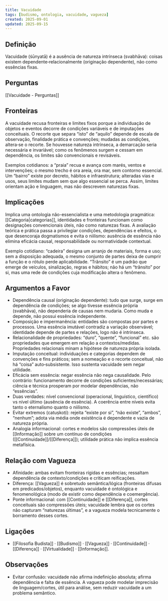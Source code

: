 ```yaml
---
title: Vacuidade
tags: [budismo, ontologia, vacuidade, vagueza]
created: 2025-09-01
updated: 2025-09-15
---
```


## Definição

Vacuidade (śūnyatā) é a ausência de natureza intrínseca (svabhāva): coisas existem dependente‑relacionalmente (originação dependente), não como essências fixas.

## Perguntas

[[Vacuidade - Perguntas]]

## Fronteiras

A vacuidade recusa fronteiras e limites fixos porque a individuação de objetos e eventos decorre de condições variáveis e de imputações conceituais. O recorte que separa “isto” de “aquilo” depende de escala de observação, finalidade prática e convenções; mudadas as condições, altera‑se o recorte. Se houvesse natureza intrínseca, a demarcação seria necessária e invariável; como os fenômenos surgem e cessam em dependência, os limites são convencionais e revisáveis.

Exemplos cotidianos: a “praia” recua e avança com marés, ventos e intervenções; o mesmo trecho é ora areia, ora mar, sem contorno essencial. Um “bairro” existe por decreto, hábitos e infraestrutura; alteradas vias e usos, seus limites mudam sem que algo essencial se perca. Assim, limites orientam ação e linguagem, mas não descrevem naturezas fixas.

## Implicações

Implica uma ontologia não-essencialista e uma metodologia pragmática: [[Categoria|categorias]], identidades e fronteiras funcionam como designações convencionais úteis, não como naturezas fixas. A avaliação teórica e prática passa a privilegiar condições, dependências e efeitos, o que desencoraja dogmatismos e evita o niilismo: ausência de essência não elimina eficácia causal, responsabilidade ou normatividade contextual.

Exemplo cotidiano: “cadeira” designa um arranjo de materiais, forma e uso; sem a disposição adequada, o mesmo conjunto de partes deixa de cumprir a função e o rótulo perde aplicabilidade. “Trânsito” é um padrão que emerge de veículos, sinalização, regras e hábitos; não há um “trânsito” por si, mas uma rede de condições cuja modificação altera o fenômeno.

## Argumentos a Favor
- Dependência causal (originação dependente): tudo que surge, surge em dependência de condições; se algo tivesse essência própria (svabhāva), não dependeria de causas nem mudaria. Como muda e depende, não possui essência independente.
- Composição e impermanência: entidades são compostas por partes e processos. Uma essência imutável contradiz a variação observável; identidade depende de partes e relações, logo não é intrínseca.
- Relacionalidade de propriedades: “duro”, “quente”, “funcional” etc. são propriedades que emergem em relação a contextos/medidas. Propriedades relacionais minam a hipótese de natureza própria isolada.
- Imputação conceitual: individuações e categorias dependem de convenções e fins práticos; sem a nomeação e o recorte conceitual, não há “coisa” auto‑subsistente. Isso sustenta vacuidade sem negar utilidade.
- Eficácia sem essência: negar essência não nega causalidade. Pelo contrário: funcionamento decorre de condições suficientes/necessárias; ciência e técnica prosperam por modelar dependências, não “essências”.
- Duas verdades: nível convencional (operacional, linguístico, científico) vs nível último (ausência de essência). A coerência entre níveis evita tanto o eternalismo quanto o niilismo.
- Evitar extremos (catuṣkoṭi): rejeita “existe por si”, “não existe”, “ambos”, “nenhum”; adota via média onde existência é dependente e vazia de natureza própria.
- Analogia informacional: cortes e modelos são compressões úteis de [[Informação]] sobre um contínuo de condições ([[Continuidade]]/[[Diferença]]); utilidade prática não implica essência metafísica.

## Relação com Vagueza
- Afinidade: ambas evitam fronteiras rígidas e essências; ressaltam dependência de contexto/condições e criticam reificações.
- Diferença: [[Vagueza]] é sobretudo semântica/lógica (fronteiras difusas em predicados/objetos), enquanto vacuidade é ontológica e fenomenológica (modo de existir como dependência e coemergência).
- Ponte informacional: com [[Continuidade]] e [[Diferença]], cortes conceituais são compressões úteis; vacuidade lembra que os cortes não capturam “naturezas últimas”, e a vagueza modela tecnicamente o borramento desses cortes.

## Ligações
- [[Filosofia Budista]] · [[Budismo]] · [[Vagueza]] · [[Continuidade]] · [[Diferença]] · [[Virtualidade]] · [[Informação]].

## Observações
- Evitar confusão: vacuidade não afirma indefinição absoluta; afirma dependência e falta de essência. A vagueza pode modelar imprecisão de linguagem/cortes, útil para análise, sem reduzir vacuidade a um problema semântico.
